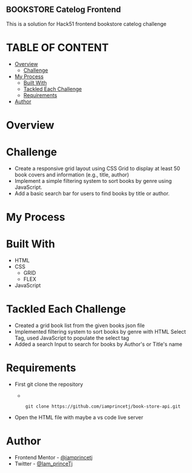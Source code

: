 ## BOOKSTORE Catelog Frontend

This is a solution for Hack51 frontend bookstore catelog challenge

# TABLE OF CONTENT

- [Overview](#overview)
  - [Challenge](#challenge)
- [My Process](#my-process)
  - [Built With](#built-with)
  - [Tackled Each Challenge](#tackled-each-challenge)
  - [Requirements](#requirements)
- [Author](#author)

# Overview

# Challenge

- Create a responsive grid layout using CSS Grid to display at least 50 book covers and information (e.g., title, author)
- Implement a simple filtering system to sort books by genre using JavaScript.
- Add a basic search bar for users to find books by title or author.

# My Process

# Built With

- HTML
- CSS
  - GRID
  - FLEX
- JavaScript

# Tackled Each Challenge

- Created a grid book list from the given books json file
- Implemented filtering system to sort books by genre with HTML Select Tag, used JavaScript to populate the select tag
- Added a search Input to search for books by Author's or Title's name

# Requirements

- First git clone the repository

  -

  ```
      git clone https://github.com/iamprincetj/book-store-api.git
  ```

- Open the HTML file with maybe a vs code live server

# Author

- Frontend Mentor - [@iamprincetj](https://www.frontendmentor.io/profile/iamprincetj)
- Twitter - [@Iam_princeTj](https://x.com/Iam_princetj)
